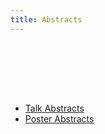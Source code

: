 ```yaml
---
title: Abstracts
---
```

<slot name="events/gcc2013/header" />

<br /><br />



<slot name="events/gcc2013/linkbox" />



<br /><br />

* [Talk Abstracts](/src/events/gcc2013/abstracts/talks/index.md)
* [Poster Abstracts](/src/events/gcc2013/abstracts/posters/index.md)

